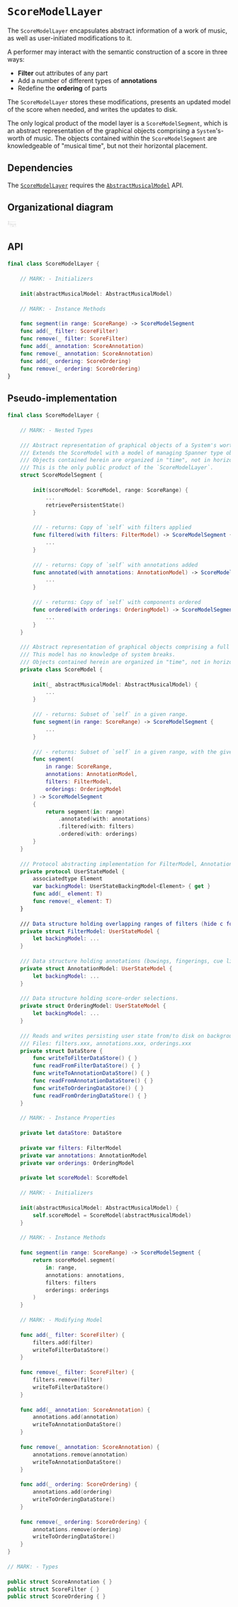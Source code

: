 # `ScoreModelLayer`

The `ScoreModelLayer` encapsulates abstract information of a work of music, as well as user-initiated modifications to it.

A performer may interact with the semantic construction of a score in three ways:

- **Filter** out attributes of any part
- Add a number of different types of **annotations**
- Redefine the **ordering** of parts

The `ScoreModelLayer` stores these modifications, presents an updated model of the score when needed, and writes the updates to disk.

The only logical product of the model layer is a `ScoreModelSegment`, which is an abstract representation of the graphical objects comprising a `System`'s-worth of music. The objects contained within the `ScoreModelSegment` are knowledgeable of "musical time", but not their horizontal placement.

## Dependencies

The [`ScoreModelLayer`](ScoreModelLayer.md) requires the [`AbstractMusicalModel`](AbstractMusicalModel.md) API.

## Organizational diagram

<img src="img/ScoreModelLayer.png" alt="ScoreModelLayer" style="width: 20px;"/>

## API

```Swift
final class ScoreModelLayer {
	
	// MARK: - Initializers

	init(abstractMusicalModel: AbstractMusicalModel)
	
	// MARK: - Instance Methods

	func segment(in range: ScoreRange) -> ScoreModelSegment
    func add(_ filter: ScoreFilter)
    func remove(_ filter: ScoreFilter)
    func add(_ annotation: ScoreAnnotation)
    func remove(_ annotation: ScoreAnnotation)
    func add(_ ordering: ScoreOrdering)
    func remove(_ ordering: ScoreOrdering)
}
```

## Pseudo-implementation


```Swift
final class ScoreModelLayer {

    // MARK: - Nested Types

    /// Abstract representation of graphical objects of a System's worth of music.
    /// Extends the ScoreModel with a model of managing Spanner type objects over System-breaks.
    /// Objects contained herein are organized in "time", not in horizontal space.
    /// This is the only public product of the `ScoreModelLayer`.
    struct ScoreModelSegment {

    	init(scoreModel: ScoreModel, range: ScoreRange) {
    		...
            retrievePersistentState()
    	}

        /// - returns: Copy of `self` with filters applied
    	func filtered(with filters: FilterModel) -> ScoreModelSegment {
    		...
    	}

    	/// - returns: Copy of `self` with annotations added
        func annotated(with annotations: AnnotationModel) -> ScoreModelSegment {
            ...
        }

        /// - returns: Copy of `self` with components ordered
        func ordered(with orderings: OrderingModel) -> ScoreModelSegment {
            ...
        }
    }

    /// Abstract representation of graphical objects comprising a full score.
    /// This model has no knowledge of system breaks.
    /// Objects contained herein are organized in "time", not in horizontal space.
    private class ScoreModel {

        init(_ abstractMusicalModel: AbstractMusicalModel) {
            ...
        }

		/// - returns: Subset of `self` in a given range.
        func segment(in range: ScoreRange) -> ScoreModelSegment {
        	...
        }

        /// - returns: Subset of `self` in a given range, with the given `annotations` merged.
        func segment(
            in range: ScoreRange, 
            annotations: AnnotationModel, 
            filters: FilterModel,
            orderings: OrderingModel
        ) -> ScoreModelSegment 
        {
            return segment(in: range)
            	.annotated(with: annotations)
            	.filtered(with: filters)
                .ordered(with: orderings)
        }
    }

    /// Protocol abstracting implementation for FilterModel, AnnotationModel, and OrderingModel.
    private protocol UserStateModel {
    	associatedtype Element
    	var backingModel: UserStateBackingModel<Element> { get }
    	func add(_ element: T)
    	func remove(_ element: T)
    }

    /// Data structure holding overlapping ranges of filters (hide c for a:b in (t0,t1)).
    private struct FilterModel: UserStateModel {
        let backingModel: ...
    }

    /// Data structure holding annotations (bowings, fingerings, cue links).
    private struct AnnotationModel: UserStateModel {
        let backingModel: ...
    }

	/// Data structure holding score-order selections.
    private struct OrderingModel: UserStateModel {
    	let backingModel: ...
    }

    /// Reads and writes persisting user state from/to disk on background thread.
    /// Files: filters.xxx, annotations.xxx, orderings.xxx
    private struct DataStore {
        func writeToFilterDataStore() { }
        func readFromFilterDataStore() { }
        func writeToAnnotationDataStore() { }
        func readFromAnnotationDataStore() { }
        func writeToOrderingDataStore() { }
        func readFromOrderingDataStore() { }
    }

    // MARK: - Instance Properties

    private let dataStore: DataStore

    private var filters: FilterModel
    private var annotations: AnnotationModel
    private var orderings: OrderingModel

    private let scoreModel: ScoreModel 

    // MARK: - Initializers

    init(abstractMusicalModel: AbstractMusicalModel) {
        self.scoreModel = ScoreModel(abstractMusicalModel)
    }

    // MARK: - Instance Methods

    func segment(in range: ScoreRange) -> ScoreModelSegment {
        return scoreModel.segment(
            in: range, 
            annotations: annotations, 
            filters: filters
            orderings: orderings
        )
    }

    // MARK: - Modifying Model

    func add(_ filter: ScoreFilter) {
        filters.add(filter)
        writeToFilterDataStore()
    }

    func remove(_ filter: ScoreFilter) { 
        filters.remove(filter)
        writeToFilterDataStore()
    }

    func add(_ annotation: ScoreAnnotation) { 
        annotations.add(annotation)
        writeToAnnotationDataStore()
    }

    func remove(_ annotation: ScoreAnnotation) { 
        annotations.remove(annotation)
        writeToAnnotationDataStore()
    }

    func add(_ ordering: ScoreOrdering) { 
        annotations.add(ordering)
        writeToOrderingDataStore()
    }

    func remove(_ ordering: ScoreOrdering) { 
        annotations.remove(ordering)
        writeToOrderingDataStore()
    }
}

// MARK: - Types

public struct ScoreAnnotation { }
public struct ScoreFilter { }
public struct ScoreOrdering { }
```